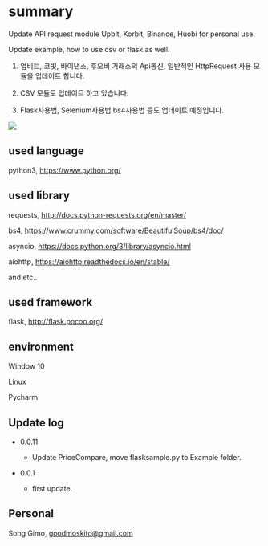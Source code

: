 # summary
Update API request module Upbit, Korbit, Binance, Huobi for personal use. 

Update example, how to use csv or flask as well.

1. 업비트, 코빗, 바이낸스, 후오비 거래소의 Api통신, 일반적인 HttpRequest 사용 모듈을 업데이트 합니다.

2. CSV 모듈도 업데이트 하고 있습니다.

3. Flask사용법, Selenium사용법 bs4사용법 등도 업데이트 예정입니다.


![](../header.png)


## used language
python3, https://www.python.org/

## used library
requests, http://docs.python-requests.org/en/master/

bs4, https://www.crummy.com/software/BeautifulSoup/bs4/doc/

asyncio, https://docs.python.org/3/library/asyncio.html

aiohttp, https://aiohttp.readthedocs.io/en/stable/

and etc..

## used framework
flask, http://flask.pocoo.org/

## environment
Window 10

Linux

Pycharm


## Update log
* 0.0.11
    * Update PriceCompare, move flasksample.py to Example folder.

* 0.0.1
    * first update.

## Personal
Song Gimo, goodmoskito@gmail.com

